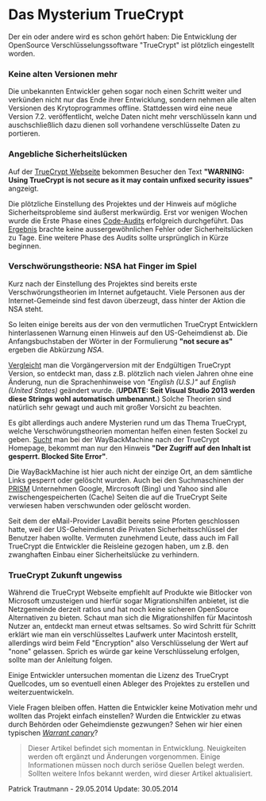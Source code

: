 # Das Mysterium TrueCrypt
Der ein oder andere wird es schon gehört haben: Die Entwicklung der OpenSource Verschlüsselungssoftware "TrueCrypt" ist plötzlich eingestellt worden.

### Keine alten Versionen mehr
Die unbekannten Entwickler gehen sogar noch einen Schritt weiter und verkünden nicht nur das Ende ihrer Entwicklung, sondern nehmen alle alten Versionen des Krytoprogrammes offline. Stattdessen wird eine neue Version 7.2. veröffentlicht, welche Daten nicht mehr verschlüsseln kann und auschschließlich dazu dienen soll vorhandene verschlüsselte Daten zu portieren.

### Angebliche Sicherheitslücken
Auf der [TrueCrypt Webseite](http://truecrypt.sourceforge.net/) bekommen Besucher den Text **"WARNING: Using TrueCrypt is not secure as it may contain unfixed security issues"** angzeigt.

Die plötzliche Einstellung des Projektes und der Hinweis auf mögliche Sicherheitsprobleme sind äußerst merkwürdig. Erst vor wenigen Wochen wurde die Erste Phase eines [Code-Audits](http://de.wikipedia.org/wiki/Audit#Software) erfolgreich durchgeführt. Das [Ergebnis]() brachte keine aussergewöhnlichen Fehler oder Sicherheitslücken zu Tage. Eine weitere Phase des Audits sollte ursprünglich in Kürze beginnen.

### Verschwörungstheorie: NSA hat Finger im Spiel
Kurz nach der Einstellung des Projektes sind bereits erste Verschwörungstheorien im Internet aufgetaucht. Viele Personen aus der Internet-Gemeinde sind fest davon überzeugt, dass hinter der Aktion die NSA steht.

So leiten einige bereits aus der von den vermutlichen TrueCrypt Entwicklern hinterlassenen Warnung einen Hinweis auf den US-Geheimdienst ab. Die Anfangsbuchstaben der Wörter in der Formulierung **"not secure as"** ergeben die Abkürzung *NSA*.

[Vergleicht](https://github.com/warewolf/truecrypt/compare/master...7.2) man die Vorgängerversion mit der Endgültigen TrueCrypt Version, so entdeckt man, dass z.B. plötzlich nach vielen Jahren ohne eine Änderung, nun die Sprachenhinweise von *"English (U.S.)"* auf *English (United States)* geändert wurde. (**UPDATE: Seit Visual Studio 2013 werden diese Strings wohl automatisch umbenannt.**) Solche Theorien sind natürlich sehr gewagt und auch mit großer Vorsicht zu beachten.

Es gibt allerdings auch andere Mysterien rund um das Thema TrueCrypt, welche Verschwörungstheorien momentan helfen einen festen Sockel zu geben. [Sucht](https://web.archive.org/web/*/http://www.truecrypt.org) man bei der WayBackMachine nach der TrueCrypt Homepage, bekommt man nur den Hinweis **"Der Zugriff auf den Inhalt ist gesperrt. Blocked Site Error"**.

Die WayBackMachine ist hier auch nicht der einzige Ort, an dem sämtliche Links gesperrt oder gelöscht wurden. Auch bei den Suchmaschinen der [PRISM](http://de.wikipedia.org/wiki/PRISM) Unternehmen Google, Mircrosoft (Bing) und Yahoo sind alle zwischengespeicherten (Cache) Seiten die auf die TrueCrypt Seite verwiesen haben verschwunden oder gelöscht worden.

Seit dem der eMail-Provider LavaBit bereits seine Pforten geschlossen hatte, weil der US-Geheimdienst die Privaten Sicherheitsschlüssel der Benutzer haben wollte. Vermuten zunehmend Leute, dass auch im Fall TrueCrypt die Entwickler die Reisleine gezogen haben, um z.B. den zwanghaften Einbau einer Sicherheitslücke zu verhindern.

### TrueCrypt Zukunft ungewiss
Während die TrueCrypt Webseite empfiehlt auf Produkte wie Bitlocker von Microsoft umzusteigen und hierfür sogar Migrationshilfen anbietet, ist die Netzgemeinde derzeit ratlos und hat noch keine sicheren OpenSource Alternativen zu bieten. Schaut man sich die Migrationshilfen für Macintosh Nutzer an, entdeckt man erneut etwas seltsames. So wird Schritt für Schritt erklärt wie man ein verschlüsseltes Laufwerk unter Macintosh erstellt, allerdings wird beim Feld "Encryption" also Verschlüsselung der Wert auf "none" gelassen. Sprich es würde gar keine Verschlüsselung erfolgen, sollte man der Anleitung folgen.

Einige Entwickler untersuchen momentan die Lizenz des TrueCrypt Quellcodes, um so eventuell einen Ableger des Projektes zu erstellen und weiterzuentwickeln.

Viele Fragen bleiben offen. Hatten die Entwickler keine Motivation mehr und wollten das Projekt einfach einstellen? Wurden die Entwickler zu etwas durch Behörden oder Geheimdienste gezwungen? Sehen wir hier einen typischen [*Warrant canary*](https://en.wikipedia.org/wiki/Warrant_canary)?

> Dieser Artikel befindet sich momentan in Entwicklung. Neuigkeiten werden oft ergänzt und Änderungen vorgenommen.
> Einige Informationen müssen noch durch seriöse Quellen belegt werden.
> Sollten weitere Infos bekannt werden, wird dieser Artikel aktualisiert.

Patrick Trautmann - 29.05.2014 Update: 30.05.2014

